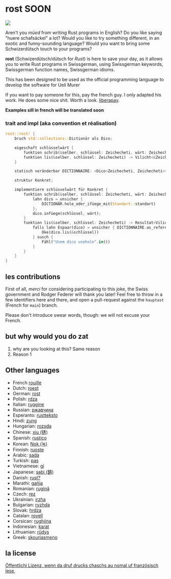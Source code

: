 # rost SOON
![](https://github.com/Georg-code/rost_ch/raw/hauptast/logo.png)

Aren't you _müed_ from writing Rust programs in English? Do you like saying
"huere schafsäckel" a lot? Would you like to try something different, in an exotic and
funny-sounding language? Would you want to bring some Schwizerdütsch touch to your
programs?

**rost** (Schwizerdütsch/dütsch for _Rust_) is here to save your day, as it allows you to
write Rust programs in Swissgerman, using Swissgerman keywords, Swissgerman function names,
Swissgerman idioms.

This has been designed to be used as the official programming language to
develop the software for Ueli Murer

If you want to pay someone for this, pay the french guy. I only adapted his work. He does some nice shit. Worth a look.
[liberapay](https://liberapay.com/bnjbvr/).



**Examples sill in french will be translated soon**

### trait and impl (aka convention et réalisation)

```rust
rost::rost! {
    bruch std::collections::Dictionär als Dico;

    eigeschaft schlüsselwärt {
        funktion schrib(&selber, schlüssel: Zeichecheti, wärt: Zeichecheti);
        funktion lis(&selber, schlüssel: Zeichecheti) -> Vilicht<&Zeichecheti>;
    }

    statisch veränderbar DICTIONNAIRE: <Dico<Zeichecheti, Zeichecheti>> = Nüt;

    struktur Konkret;

    implementiere schlüsselwärt für Konkret {
        funktion schrib(&selber, schlüssel: Zeichecheti, wärt: Zeichecheti) {
            lahn dico = unsicher {
                DICTIONÄR.hole_oder_ifüege_mit(Standart::standart)
            };
            dico.infüege(schlüssel, wärt);
        }
        funktion lis(&selber, schlüssel: Zeichecheti) -> Resultat<Vilicht<&Zeichecheti>, Zeichecheti> {
            falls lahn Espaar(dico) = unsicher { DICTIONNAIRE.as_referenz() } {
                Oke(dico.lis(&schlüssel))
            } susch {
                Fähl("Usem dico usehole".in())
            }
        }
    }
}
```

## les contributions

First of all, _merci_ for considering participating to this joke, the
Swiss government and Rodger Federer will thank you later! Feel free to throw in a few identifiers
here and there, and open a pull-request against the `hauptast` (French for
`main`) branch.

Please don't introduce swear words, though: we will not excuse your French.

## but why would you do zat

1) why are you looking at this? Same reason
2) Reason 1
## Other languages
- French [rouille](https://github.com/bnjbvr/rouille)
- Dutch: [roest](https://github.com/jeroenhd/roest)
- German: [rost](https://github.com/michidk/rost)
- Polish: [rdza](https://github.com/phaux/rdza)
- Italian: [ruggine](https://github.com/DamianX/ruggine)
- Russian: [ржавчина](https://github.com/FluxIndustries/rzhavchina)
- Esperanto: [rustteksto](https://github.com/dscottboggs/rustteksto)
- Hindi: [zung](https://github.com/rishit-khandelwal/zung)
- Hungarian: [rozsda](https://github.com/jozsefsallai/rozsda)
- Chinese: [xiu (锈)](https://github.com/lucifer1004/xiu)
- Spanish: [rustico](https://github.com/UltiRequiem/rustico)
- Korean: [Nok (녹)](https://github.com/Alfex4936/nok)
- Finnish: [ruoste](https://github.com/vkoskiv/ruoste)
- Arabic: [sada](https://github.com/LAYGATOR/sada)
- Turkish: [pas](https://github.com/ekimb/pas)
- Vietnamese: [gỉ](https://github.com/Huy-Ngo/gir)
- Japanese: [sabi (錆)](https://github.com/yuk1ty/sabi)
- Danish: [rust?](https://github.com/LunaTheFoxgirl/rust-dk)
- Marathi: [gan̄ja](https://github.com/pranavgade20/ganja)
- Romanian: [rugină](https://github.com/aionescu/rugina)
- Czech: [rez](https://github.com/radekvit/rez)
- Ukrainian: [irzha](https://github.com/brokeyourbike/irzha)
- Bulgarian: [ryzhda](https://github.com/gavadinov/ryzhda)
- Slovak: [hrdza](https://github.com/TheMessik/hrdza)
- Catalan: [rovell](https://github.com/gborobio73/rovell)
- Corsican: [rughjina](https://github.com/aldebaranzbradaradjan/rughjina)
- Indonesian: [karat](https://github.com/annurdien/karat)
- Lithuanian: [rūdys](https://github.com/TruncatedDinosour/rudys)
- Greek: [skouriasmeno](https://github.com/devlocalhost/skouriasmeno)


## la license

[Öffentlichi Lizenz, wenn da druf drucks chaschs au nomal uf französisch lese](http://sam.zoy.org/lprab/),
